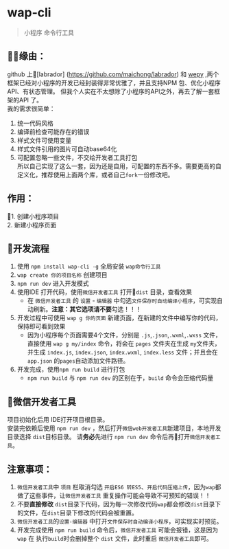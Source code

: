 # wap-cli

> 小程序 命令行工具    

## 缘由：
github 上[labrador] (https://github.com/maichong/labrador) 和 [wepy](https://github.com/wepyjs/wepy) ,两个框架已经对小程序的开发已经封装得非常优雅了，并且支持NPM 包、优化小程序API、有状态管理。
但我个人实在不太想除了小程序的API之外，再去了解一套框架的API 了。  
我的需求很简单：
1. 统一代码风格 
2. 编译前检查可能存在的错误  
3. 样式文件可使用变量  
4. 样式文件引用的图片可自动base64化
5. 可配置忽略一些文件，不交给开发者工具打包  
所以自己实现了这么一套，因为还是自用，可配置的东西不多。需要更高的自定义化，推荐使用上面两个库，或者自己`fork`一份修改吧。  


## 作用：
1. 创建小程序项目  
2. 新建小程序页面

## 开发流程
1. 使用 `npm install wap-cli -g` 全局安装 `wap命令行工具`
2. `wap create 你的项目名称` 创建项目
3. `npm run dev` 进入开发模式
4. 使用IDE 打开代码，使用`微信开发者工具` 打开`dist` 目录，查看效果  
   - 在 `微信开发者工具` 的 `设置` - `编辑器` 中勾选`文件保存时自动编译小程序`，可实现自动刷新。**注意：**其它选项请**不要**勾选！！！
5. 开发过程中可使用 `wap g 你的页面` 新建页面，在新建的文件中编写你的代码，保持即可看到效果    
   - 因为小程序每个页面需要4个文件，分别是 `.js`,`.json`,`.wxml`,`.wxss` 文件，直接使用 `wap g my/index` 命令，将会在 `pages` 文件夹在生成 `my`文件夹，并生成 `index.js`, `index.json`, `index.wxml`, `index.less` 文件；并且会在 `app.json` 的`pages`自动添加文件路径。
6. 开发完成，使用`npm run build` 进行打包  
   - `npm run build` 与 `npm run dev` 的区别在于，`build` 命令会压缩代码量  


## 微信开发者工具
项目初始化后用 IDE打开项目根目录。  
安装完依赖后使用 `npm run dev` ，然后打开`微信web开发者工具`新建项目，本地开发目录选择 `dist`目标目录。
请**务必**先进行 `npm run dev` 命令后再打开`微信开发者工具`。

## 注意事项：
1. `微信开发者工具`中 `项目` 栏取消勾选 `开启ES6 转ES5`、`开启代码压缩上传`，因为`wap`都做了这些事件，让`微信开发者工具` 重复操作可能会导致不可预知的错误！！
2. 不要**直接修改** `dist`目录下代码，因为每一次修改代码`wap`都会修改`dist`目录下的文件，在`dist`目录下修改的代码会被重置。
3. `微信开发者工具`的`设置-编辑器` 中打开`文件保存时自动编译小程序`，可实现实时预览。
4. 开发完成使用 `npm run build` 命令后，`微信开发者工具` 可能会报错，这是因为`wap` 在 执行`build`时会删掉整个 `dist` 文件，此时重启 `微信开发者工具`即可。
